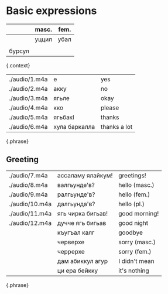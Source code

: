 # Basic expressions

|        | masc. | fem. |
| ------ | ----- | ---- |
|        | уццил | убал |
|        |
| бурсул |       |      |

{.context}

|               |               |              |
| ------------- | ------------- | ------------ |
| ./audio/1.m4a | е             | yes          |
| ./audio/2.m4a | акку          | no           |
| ./audio/3.m4a | ягьле         | okay         |
| ./audio/4.m4a | кко           | please       |
| ./audio/5.m4a | ягьбакӏ       | thanks       |
| ./audio/6.m4a | хула баркалла | thanks a lot |

{.phrase}

## Greeting

|                |                   |               |
| -------------- | ----------------- | ------------- |
| ./audio/7.m4a  | ассаламу ялайкум! | greetings!    |
| ./audio/8.m4a  | валгьунде'в?      | hello (masc.) |
| ./audio/9.m4a  | ралгьунде'в?      | hello (fem.)  |
| ./audio/10.m4a | далгьунда'в?      | hello (pl.)   |
| ./audio/11.m4a | ягь чирка бигьав! | good morning! |
| ./audio/12.m4a | дучче ягь бигьав  | good night    |
|                | къугъал калг      | goodbye       |
|                | черверхе          | sorry (masc.) |
|                | черрерхе          | sorry (fem.)  |
|                | дам абиккул агур  | I didn't mean |
|                | ци ера бейкку     | it's nothing  |

{.phrase}

<!--

## Communication

|                                   |                                  |
| --------------------------------- | -------------------------------- |
| И Инглизли икӏул де у?            | do you speak English?            |
| Ча ера ижин Инглизли икӏу у?      | does anyone here speak English?  |
| Ду Хайдакьанли ягьле икӏул аккод. | I don't speak Kaitag well.       |
| Цаникӏо багьлал ичӏе кко.         | Speaker a little slower, please. |
| Сахсар биъе кко.                  | Could you repeat?                |
| Черверх, ци биъивде?              | Sorry, what did you say?         |
| Гьел ярпцци бурсе кко.            | Spell it by letters, please.     |
| Гьел белкӏе кко.                  | Write it down, please.           |
| Ил гьел чибурсара виргьул де у?   | Could you please translate it?   |
| Гьеж ци йа?                       | What is this?                    |
| Гьет ци йа?                       | What is that?                    |
| Иргъул да.                        | I understand                     |
| Аиргъул да.                       | I do not understand              |
| Иргъул де'в?                      | Do you understand                |

{.gl} -->

